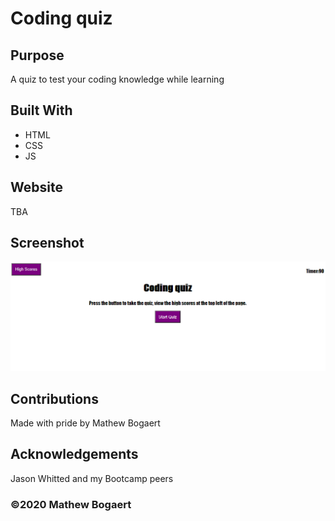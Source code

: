 # Coding quiz

## Purpose
A quiz to test your coding knowledge while learning

## Built With
* HTML
* CSS
* JS

## Website
TBA

## Screenshot
![The image displays a screenshot of the first page of the coding quiz](./assets/images/screenshot.png)

## Contributions
Made with pride by Mathew Bogaert

## Acknowledgements
Jason Whitted and my Bootcamp peers

### ©️2020 Mathew Bogaert